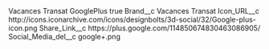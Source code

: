 <?xml version="1.0" encoding="UTF-8"?>
<CustomMetadata xmlns="http://soap.sforce.com/2006/04/metadata" xmlns:xsi="http://www.w3.org/2001/XMLSchema-instance" xmlns:xsd="http://www.w3.org/2001/XMLSchema">
    <label>Vacances Transat GooglePlus</label>
    <protected>true</protected>
    <values>
        <field>Brand__c</field>
        <value xsi:type="xsd:string">Vacances Transat</value>
    </values>
    <values>
        <field>Icon_URL__c</field>
        <value xsi:type="xsd:string">http://icons.iconarchive.com/icons/designbolts/3d-social/32/Google-plus-icon.png</value>
    </values>
    <values>
        <field>Share_Link__c</field>
        <value xsi:type="xsd:string">https://plus.google.com/114850674830463086905/</value>
    </values>
    <values>
        <field>Social_Media_del__c</field>
        <value xsi:type="xsd:string">google+.png</value>
    </values>
</CustomMetadata>
